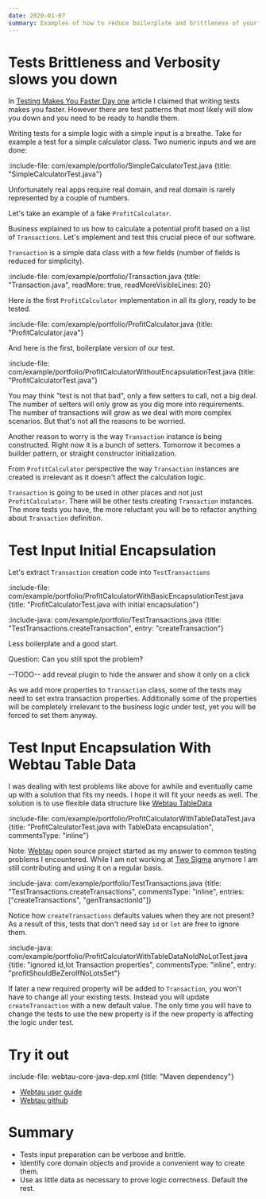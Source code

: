 ```yaml
---
date: 2020-01-07
summary: Examples of how to reduce boilerplate and brittleness of your test input preparation 
---
```


# Tests Brittleness and Verbosity slows you down

In [Testing Makes You Faster Day one](entry/testing-makes-you-faster-day-one) article I claimed that writing tests makes you faster.
However there are test patterns that most likely will slow you down and you need to be ready to handle them. 

Writing tests for a simple logic with a simple input is a breathe. Take for example a test for a simple calculator class. 
Two numeric inputs and we are done: 

:include-file: com/example/portfolio/SimpleCalculatorTest.java {title: "SimpleCalculatorTest.java"}

Unfortunately real apps require real domain, and real domain is rarely represented by a couple of numbers.

Let's take an example of a fake `ProfitCalculator`. 

Business explained to us how to calculate a potential profit based on a list of `Transactions`. Let's implement
and test this crucial piece of our software. 

`Transaction` is a simple data class with a few fields (number of fields is reduced for simplicity).

:include-file: com/example/portfolio/Transaction.java {title: "Transaction.java", readMore: true, readMoreVisibleLines: 20}

Here is the first `ProfitCalculator` implementation in all its glory, ready to be tested.

:include-file: com/example/portfolio/ProfitCalculator.java {title: "ProfitCalculator.java"}

And here is the first, boilerplate version of our test.

:include-file: com/example/portfolio/ProfitCalculatorWithoutEncapsulationTest.java {title: "ProfitCalculatorTest.java"}

You may think "test is not that bad", only a few setters to call, not a big deal. 
The number of setters will only grow as you dig more into requirements. 
The number of transactions will grow as we deal with more complex scenarios. 
But that's not all the reasons to be worried.

Another reason to worry is the way `Transaction` instance is being constructed. Right now it is a bunch of setters.
Tomorrow it becomes a builder pattern, or straight constructor initialization.  

From `ProfitCalculator` perspective the way `Transaction` instances are created is irrelevant as it doesn't affect the calculation logic.

`Transaction` is going to be used in other places and not just `ProfitCalculator`. There will be other tests creating `Transaction` instances.
The more tests you have, the more reluctant you will be to refactor anything about `Transaction` definition.

# Test Input Initial Encapsulation

Let's extract `Transaction` creation code into `TestTransactions`

:include-file: com/example/portfolio/ProfitCalculatorWithBasicEncapsulationTest.java {title: "ProfitCalculatorTest.java with initial encapsulation"}

:include-java: com/example/portfolio/TestTransactions.java {title: "TestTransactions.createTransaction", entry: "createTransaction"}

Less boilerplate and a good start.

Question: Can you still spot the problem?

--TODO-- add reveal plugin to hide the answer and show it only on a click

As we add more properties to `Transaction` class, some of the tests may need to set extra transaction properties. 
Additionally some of the properties will be completely irrelevant to the business logic under test, yet you will be forced to set them anyway.

# Test Input Encapsulation With Webtau Table Data   

I was dealing with test problems like above for awhile and eventually came up with a solution that fits my needs.
I hope it will fit your needs as well. The solution is to use flexible data structure like [Webtau TableData](https://twosigma.github.io/webtau/guide/reference/table-data)

:include-file: com/example/portfolio/ProfitCalculatorWithTableDataTest.java {title: "ProfitCalculatorTest.java with TableData encapsulation", commentsType: "inline"}

Note: [Webtau](https://github.com/twosigma/webtau) open source project started as my answer to common testing problems I encountered. 
While I am not working at [Two Sigma](https://www.twosigma.com/) anymore I am still contributing and using it on a regular basis.     

:include-java: com/example/portfolio/TestTransactions.java {title: "TestTransactions.createTransactions", commentsType: "inline", entries: ["createTransactions", "genTransactionId"]}

Notice how `createTransactions` defaults values when they are not present?
As a result of this, tests that don't need say `id` or `lot` are free to ignore them.

:include-java: com/example/portfolio/ProfitCalculatorWithTableDataNoIdNoLotTest.java {title: "ignored id,lot Transaction properties", commentsType: "inline", entry: "profitShouldBeZeroIfNoLotsSet"}

If later a new required property will be added to `Transaction`, you won't have to change all your existing tests. 
Instead you will update `createTransaction` with a new default value. 
The only time you will have to change the tests to use the new property is if the new property is affecting the logic under test.

# Try it out

:include-file: webtau-core-java-dep.xml {title: "Maven dependency"}

* [Webtau user guide](https://twosigma.github.io/webtau/guide/)
* [Webtau github](https://github.com/twosigma/webtau)

# Summary

* Tests input preparation can be verbose and brittle.
* Identify core domain objects and provide a convenient way to create them.
* Use as little data as necessary to prove logic correctness. Default the rest. 